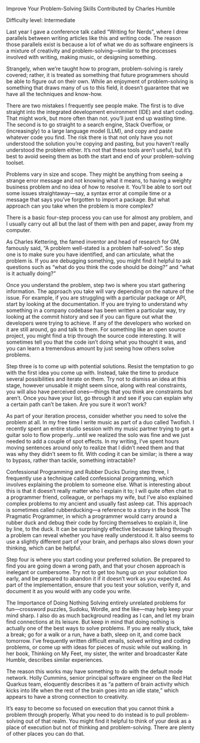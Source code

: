 Improve Your Problem-Solving Skills
Contributed by Charles Humble

Difficulty level: Intermediate

Last year I gave a conference talk called “Writing for Nerds”, where I drew parallels between writing articles like this and writing code. The reason those parallels exist is because a lot of what we do as software engineers is a mixture of creativity and problem-solving—similar to the processes involved with writing, making music, or designing something.

Strangely, when we’re taught how to program, problem-solving is rarely covered; rather, it is treated as something that future programmers should be able to figure out on their own. While an enjoyment of problem-solving is something that draws many of us to this field, it doesn’t guarantee that we have all the techniques and know-how.

There are two mistakes I frequently see people make. The first is to dive straight into the integrated development environment (IDE) and start coding. That might work, but more often than not. you’ll just end up wasting time. The second is to go straight to a search engine, Stack Overflow, or (increasingly) to a large language model (LLM), and copy and paste whatever code you find. The risk there is that not only have you not understood the solution you’re copying and pasting, but you haven’t really understood the problem either. It’s not that these tools aren’t useful, but it’s best to avoid seeing them as both the start and end of your problem-solving toolset.

Problems vary in size and scope. They might be anything from seeing a strange error message and not knowing what it means, to having a weighty business problem and no idea of how to resolve it. You’ll be able to sort out some issues straightaway—say, a syntax error at compile time or a message that says you’ve forgotten to import a package. But what approach can you take when the problem is more complex?

There is a basic four-step process you can use for almost any problem, and I usually carry out all but the last of them with pen and paper, away from my computer.

As Charles Kettering, the famed inventor and head of research for GM, famously said, “A problem well-stated is a problem half-solved”. So step one is to make sure you have identified, and can articulate, what the problem is. If you are debugging something, you might find it helpful to ask questions such as “what do you think the code should be doing?” and “what is it actually doing?”

Once you understand the problem, step two is where you start gathering information. The approach you take will vary depending on the nature of the issue. For example, if you are struggling with a particular package or API, start by looking at the documentation. If you are trying to understand why something in a company codebase has been written a particular way, try looking at the commit history and see if you can figure out what the developers were trying to achieve. If any of the developers who worked on it are still around, go and talk to them. For something like an open source project, you might find a trip through the source code interesting. It will sometimes tell you that the code isn’t doing what you thought it was, and you can learn a tremendous amount by just seeing how others solve problems.

Step three is to come up with potential solutions. Resist the temptation to go with the first idea you come up with. Instead, take the time to produce several possibilities and iterate on them. Try not to dismiss an idea at this stage, however unusable it might seem since, along with real constraints, you will also have perceived ones—things that you think are constraints but aren’t. Once you have your list, go through it and see if you can explain why a certain path can’t be taken. Are you sure it won’t work?

As part of your iteration process, consider whether you need to solve the problem at all. In my free time I write music as part of a duo called Twofish. I recently spent an entire studio session with my music partner trying to get a guitar solo to flow properly…until we realized the solo was fine and we just needed to add a couple of spot effects. In my writing, I’ve spent hours moving sentences around only to realize that I didn’t need them and that was why they didn’t seem to fit. With coding it can be similar; is there a way to bypass, rather than tackle, something intractable?

Confessional Programming and Rubber Ducks
During step three, I frequently use a technique called confessional programming, which involves explaining the problem to someone else. What is interesting about this is that it doesn’t really matter who I explain it to; I will quite often chat to a programmer friend, colleague, or perhaps my wife, but I’ve also explained complex problems to my ancient and usually fast asleep cat. This approach is sometimes called rubberducking—a reference to a story in the book The Pragmatic Programmer, in which a programmer would carry around a rubber duck and debug their code by forcing themselves to explain it, line by line, to the duck. It can be surprisingly effective because talking through a problem can reveal whether you have really understood it. It also seems to use a slightly different part of your brain, and perhaps also slows down your thinking, which can be helpful.

Step four is where you start coding your preferred solution. Be prepared to find you are going down a wrong path, and that your chosen approach is inelegant or cumbersome. Try not to get too hung up on your solution too early, and be prepared to abandon it if it doesn’t work as you expected. As part of the implementation, ensure that you test your solution, verify it, and document it as you would with any code you write.

The Importance of Doing Nothing
Solving entirely unrelated problems for fun—crossword puzzles, Sudoku, Wordle, and the like—may help keep your mind sharp. I also do as much background reading as I can, and let my brain find connections at its leisure. But keep in mind that doing nothing is actually one of the best ways to solve problems. If you are really stuck, take a break; go for a walk or a run, have a bath, sleep on it, and come back tomorrow. I’ve frequently written difficult emails, solved writing and coding problems, or come up with ideas for pieces of music while out walking. In her book, Thinking on My Feet, my sister, the writer and broadcaster Kate Humble, describes similar experiences.

The reason this works may have something to do with the default mode network. Holly Cummins, senior principal software engineer on the Red Hat Quarkus team, eloquently describes it as “a pattern of brain activity which kicks into life when the rest of the brain goes into an idle state,” which appears to have a strong connection to creativity.

It’s easy to become so focused on execution that you cannot think a problem through properly. What you need to do instead is to pull problem-solving out of that realm. You might find it helpful to think of your desk as a place of execution but not of thinking and problem-solving. There are plenty of other places you can do that.